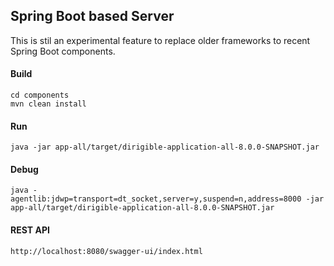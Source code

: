 ## Spring Boot based Server

This is stil an experimental feature to replace older frameworks to recent Spring Boot components.

#### Build

	cd components
	mvn clean install
	
#### Run

	java -jar app-all/target/dirigible-application-all-8.0.0-SNAPSHOT.jar

#### Debug

	java -agentlib:jdwp=transport=dt_socket,server=y,suspend=n,address=8000 -jar app-all/target/dirigible-application-all-8.0.0-SNAPSHOT.jar
	
#### REST API

	http://localhost:8080/swagger-ui/index.html
